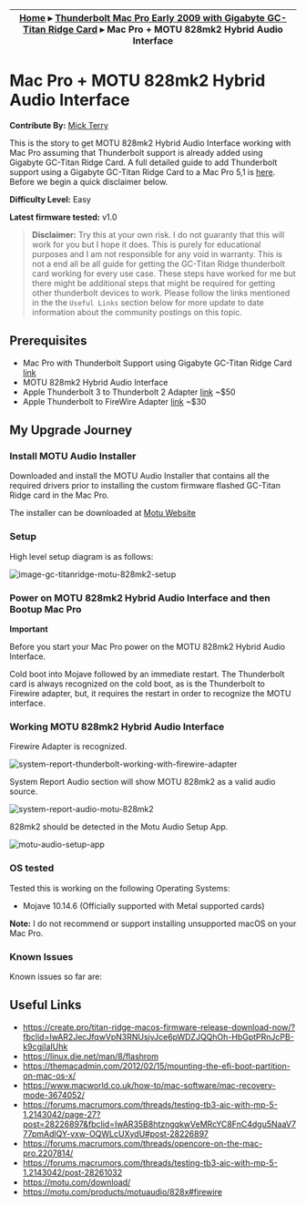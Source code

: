 | [Home](./README.md) ▸ [Thunderbolt Mac Pro Early 2009 with Gigabyte GC-Titan Ridge Card](./GC-TitanRidge.md) ▸ Mac Pro + MOTU 828mk2 Hybrid Audio Interface |
|-----|


# Mac Pro + MOTU 828mk2 Hybrid Audio Interface

**Contribute By:** [Mick Terry](ttps://www.facebook.com/mick.terry)

This is the story to get MOTU 828mk2 Hybrid Audio Interface working with Mac Pro  assuming that Thunderbolt support is already added using Gigabyte GC-Titan Ridge Card. A full detailed guide to add Thunderbolt support using a Gigabyte GC-Titan Ridge Card to a Mac Pro 5,1 is [here](../GC-TitanRidge.md). Before we begin a quick disclaimer below.

**Difficulty Level:** Easy

**Latest firmware tested:** v1.0

> **Disclaimer:** Try this at your own risk. I do not guaranty that this will work for you but I hope it does. This is purely for educational purposes and I am not responsible for any void in warranty. This is not a end all be all guide for getting the GC-Titan Ridge thunderbolt card working for every use case. These steps have worked for me but there might be additional steps that might be required for getting other thunderbolt devices to work. Please follow the links mentioned in the the `Useful Links` section below for more update to date information about the community postings on this topic.


## Prerequisites

- Mac Pro with Thunderbolt Support using Gigabyte GC-Titan Ridge Card [link](../GC-TitanRidge.md)
- MOTU 828mk2 Hybrid Audio Interface
- Apple Thunderbolt 3 to Thunderbolt 2 Adapter [link](https://www.amazon.com/dp/B01MQ26QIY/ref=cm_sw_em_r_mt_dp_U_SfPBEbC8Q79Y5) ~$50
- Apple Thunderbolt to FireWire Adapter [link](https://www.amazon.com/Apple-Thunderbolt-to-FireWire-Adapter/dp/B00SQ2CJUS) ~$30

## My Upgrade Journey

### Install MOTU Audio Installer 

Downloaded and install the MOTU Audio Installer that contains all the required drivers prior to installing the custom firmware flashed GC-Titan Ridge card in the Mac Pro. 

The installer can be downloaded at [Motu Website](https://motu.com/download/)

### Setup

High level setup diagram is as follows:

![image-gc-titanridge-motu-828mk2-setup](./images/image-gc-titanridge-motu-828mk2-setup.png)


### Power on MOTU 828mk2 Hybrid Audio Interface and then Bootup Mac Pro

**Important**

Before you start your Mac Pro power on the MOTU 828mk2 Hybrid Audio Interface.

Cold boot into Mojave followed by an immediate restart. The Thunderbolt card is always recognized on the cold boot, as is the Thunderbolt to Firewire adapter, but, it requires the restart in order to recognize the MOTU interface.


### Working MOTU 828mk2 Hybrid Audio Interface

Firewire Adapter is recognized.

![system-report-thunderbolt-working-with-firewire-adapter](./images/system-report-thunderbolt-working-with-firewire-adapter.jpg)

System Report Audio section will show MOTU 828mk2 as a valid audio source.

![system-report-audio-motu-828mk2](./images/system-report-audio-motu-828mk2.jpg)

828mk2 should be detected in the Motu Audio Setup App.

![motu-audio-setup-app](./images/motu-audio-setup-app.jpg)


### OS tested 

Tested this is working on the following Operating Systems:

- Mojave 10.14.6 (Officially supported with Metal supported cards)

**Note:** I do not recommend or support installing unsupported macOS on your Mac Pro.

### Known Issues

Known issues so far are:



## Useful Links

- https://create.pro/titan-ridge-macos-firmware-release-download-now/?fbclid=IwAR2JecJfqwVpN3RNUsjvJce6pWDZJQQhOh-HbGptPRnJcPB-k9cgjIaIUhk
- https://linux.die.net/man/8/flashrom
- https://themacadmin.com/2012/02/15/mounting-the-efi-boot-partition-on-mac-os-x/
- https://www.macworld.co.uk/how-to/mac-software/mac-recovery-mode-3674052/
- https://forums.macrumors.com/threads/testing-tb3-aic-with-mp-5-1.2143042/page-27?post=28226897&fbclid=IwAR35B8htzngqkwVeMRcYC8FnC4dgu5NaaV777pmAdlQY-vxw-OQWLcUXydU#post-28226897
- https://forums.macrumors.com/threads/opencore-on-the-mac-pro.2207814/
- https://forums.macrumors.com/threads/testing-tb3-aic-with-mp-5-1.2143042/post-28261032
- https://motu.com/download/
- https://motu.com/products/motuaudio/828x#firewire

